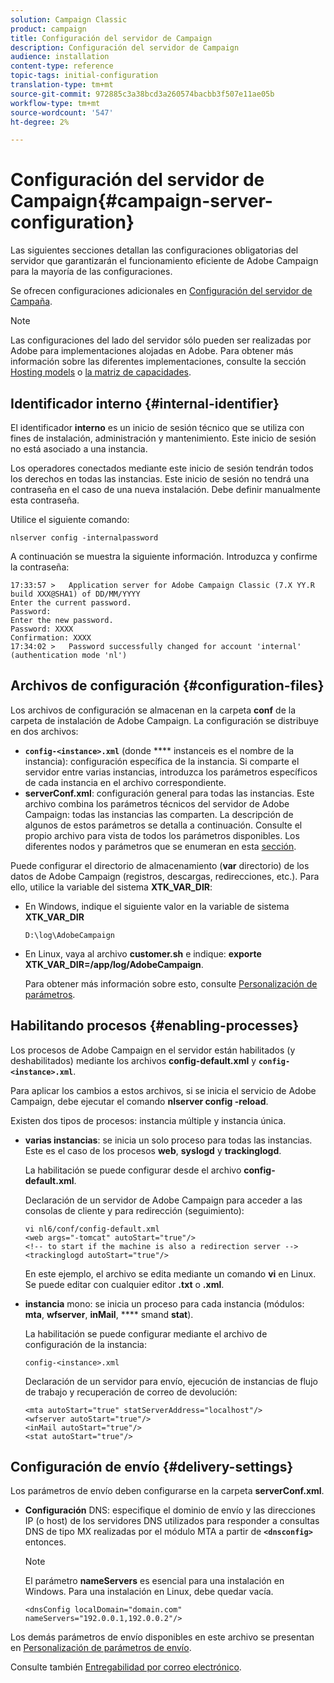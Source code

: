 ```yaml
---
solution: Campaign Classic
product: campaign
title: Configuración del servidor de Campaign
description: Configuración del servidor de Campaign
audience: installation
content-type: reference
topic-tags: initial-configuration
translation-type: tm+mt
source-git-commit: 972885c3a38bcd3a260574bacbb3f507e11ae05b
workflow-type: tm+mt
source-wordcount: '547'
ht-degree: 2%

---
```



# Configuración del servidor de Campaign{#campaign-server-configuration}

Las siguientes secciones detallan las configuraciones obligatorias del servidor que garantizarán el funcionamiento eficiente de Adobe Campaign para la mayoría de las configuraciones.

Se ofrecen configuraciones adicionales en [Configuración del servidor de Campaña](../../installation/using/configuring-campaign-server.md).

>[!NOTE]
>
>Las configuraciones del lado del servidor sólo pueden ser realizadas por Adobe para implementaciones alojadas en Adobe. Para obtener más información sobre las diferentes implementaciones, consulte la sección [Hosting models](../../installation/using/hosting-models.md) o [la matriz de capacidades](../../installation/using/capability-matrix.md).

## Identificador interno {#internal-identifier}

El identificador **interno** es un inicio de sesión técnico que se utiliza con fines de instalación, administración y mantenimiento. Este inicio de sesión no está asociado a una instancia.

Los operadores conectados mediante este inicio de sesión tendrán todos los derechos en todas las instancias. Este inicio de sesión no tendrá una contraseña en el caso de una nueva instalación. Debe definir manualmente esta contraseña.

Utilice el siguiente comando:

```
nlserver config -internalpassword
```

A continuación se muestra la siguiente información. Introduzca y confirme la contraseña:

```
17:33:57 >   Application server for Adobe Campaign Classic (7.X YY.R build XXX@SHA1) of DD/MM/YYYY
Enter the current password.
Password:
Enter the new password.
Password: XXXX
Confirmation: XXXX
17:34:02 >   Password successfully changed for account 'internal' (authentication mode 'nl')
```

## Archivos de configuración {#configuration-files}

Los archivos de configuración se almacenan en la carpeta **conf** de la carpeta de instalación de Adobe Campaign. La configuración se distribuye en dos archivos:

* **`config-<instance>.xml`** (donde  **** instanceis es el nombre de la instancia): configuración específica de la instancia. Si comparte el servidor entre varias instancias, introduzca los parámetros específicos de cada instancia en el archivo correspondiente.
* **serverConf.xml**: configuración general para todas las instancias. Este archivo combina los parámetros técnicos del servidor de Adobe Campaign: todas las instancias las comparten. La descripción de algunos de estos parámetros se detalla a continuación. Consulte el propio archivo para vista de todos los parámetros disponibles. Los diferentes nodos y parámetros que se enumeran en esta [sección](../../installation/using/the-server-configuration-file.md).

Puede configurar el directorio de almacenamiento (**var** directorio) de los datos de Adobe Campaign (registros, descargas, redirecciones, etc.). Para ello, utilice la variable del sistema **XTK_VAR_DIR**:

* En Windows, indique el siguiente valor en la variable de sistema **XTK_VAR_DIR**

   ```
   D:\log\AdobeCampaign
   ```

* En Linux, vaya al archivo **customer.sh** e indique: **exporte XTK_VAR_DIR=/app/log/AdobeCampaign**.

   Para obtener más información sobre esto, consulte [Personalización de parámetros](../../installation/using/installing-packages-with-linux.md#personalizing-parameters).

## Habilitando procesos {#enabling-processes}

Los procesos de Adobe Campaign en el servidor están habilitados (y deshabilitados) mediante los archivos **config-default.xml** y **`config-<instance>.xml`**.

Para aplicar los cambios a estos archivos, si se inicia el servicio de Adobe Campaign, debe ejecutar el comando **nlserver config -reload**.

Existen dos tipos de procesos: instancia múltiple y instancia única.

* **varias instancias**: se inicia un solo proceso para todas las instancias. Este es el caso de los procesos **web**, **syslogd** y **trackinglogd**.

   La habilitación se puede configurar desde el archivo **config-default.xml**.

   Declaración de un servidor de Adobe Campaign para acceder a las consolas de cliente y para redirección (seguimiento):

   ```
   vi nl6/conf/config-default.xml
   <web args="-tomcat" autoStart="true"/>  
   <!-- to start if the machine is also a redirection server -->  
   <trackinglogd autoStart="true"/>
   ```

   En este ejemplo, el archivo se edita mediante un comando **vi** en Linux. Se puede editar con cualquier editor **.txt** o **.xml**.

* **instancia** mono: se inicia un proceso para cada instancia (módulos:  **mta**,  **wfserver**,  **inMail**,  **** smand  **stat**).

   La habilitación se puede configurar mediante el archivo de configuración de la instancia:

   ```
   config-<instance>.xml
   ```

   Declaración de un servidor para envío, ejecución de instancias de flujo de trabajo y recuperación de correo de devolución:

   ```
   <mta autoStart="true" statServerAddress="localhost"/>
   <wfserver autoStart="true"/>  
   <inMail autoStart="true"/>
   <stat autoStart="true"/>
   ```

## Configuración de envío {#delivery-settings}

Los parámetros de envío deben configurarse en la carpeta **serverConf.xml**.

* **Configuración** DNS: especifique el dominio de envío y las direcciones IP (o host) de los servidores DNS utilizados para responder a consultas DNS de tipo MX realizadas por el módulo MTA a partir de  **`<dnsconfig>`** entonces.

   >[!NOTE]
   >
   >El parámetro **nameServers** es esencial para una instalación en Windows. Para una instalación en Linux, debe quedar vacía.

   ```
   <dnsConfig localDomain="domain.com" nameServers="192.0.0.1,192.0.0.2"/>
   ```

Los demás parámetros de envío disponibles en este archivo se presentan en [Personalización de parámetros de envío](../../installation/using/configuring-campaign-server.md#personalizing-delivery-parameters).

Consulte también [Entregabilidad por correo electrónico](../../installation/using/email-deliverability.md).

